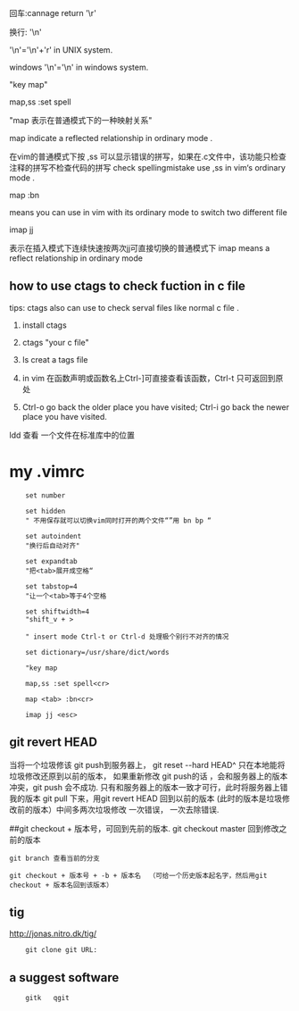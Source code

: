 回车:cannage return '\r'

换行:    '\n'

'\n'='\n'+\'r' in UNIX system.

windows '\n'='\n' in windows system.

"key map"

map,ss :set spell<cr>

"map 表示在普通模式下的一种映射关系"

map indicate a reflected relationship in ordinary mode .

在vim的普通模式下按 ,ss 可以显示错误的拼写，如果在.c文件中，该功能只检查注释的拼写不检查代码的拼写
check spellingmistake use ,ss in vim‘s ordinary mode .

map <tab> :bn<rc>

means you can use <tab> in vim with its ordinary mode to switch two different file

imap <esc> jj

表示在插入模式下连续快速按两次jj可直接切换的普通模式下 imap means a reflect relationship in ordinary mode

## how to use ctags to check fuction in c file 

tips: ctags also can use to check serval files like normal c file .

1. install ctags

2. ctags "your c file" 

3. ls creat a tags file 

4. in vim 在函数声明或函数名上Ctrl-]可直接查看该函数，Ctrl-t 只可返回到原处

5. Ctrl-o go back the older place you have visited;
   Ctrl-i go back the newer place you have visited.


ldd 查看 一个文件在标准库中的位置


# my .vimrc

        set number

        set hidden
        " 不用保存就可以切换vim同时打开的两个文件“”用 bn bp “ 

        set autoindent
        "换行后自动对齐"

        set expandtab
        "把<tab>展开成空格“

        set tabstop=4
        "让一个<tab>等于4个空格

        set shiftwidth=4
        "shift_v + >

        " insert mode Ctrl-t or Ctrl-d 处理极个别行不对齐的情况

        set dictionary=/usr/share/dict/words

        "key map

        map,ss :set spell<cr>

        map <tab> :bn<cr>

        imap jj <esc>



## git revert HEAD

当将一个垃圾修该 git push到服务器上， git reset --hard HEAD^ 只在本地能将垃圾修改还原到以前的版本， 如果重新修改 git push的话 ，会和服务器上的版本冲突，git push 会不成功. 只有和服务器上的版本一致才可行，此时将服务器上错我的版本 git pull 下来，用git revert HEAD 回到以前的版本 (此时的版本是垃圾修改前的版本）中间多两次垃圾修改 一次错误， 一次去除错误.

##git checkout + 版本号，可回到先前的版本.
    git checkout master 回到修改之前的版本

    git branch 查看当前的分支

    git checkout + 版本号 + -b + 版本名  （可给一个历史版本起名字，然后用git checkout + 版本名回到该版本）

## tig

http://jonas.nitro.dk/tig/

        git clone git URL:

## a  suggest software

        gitk   qgit
